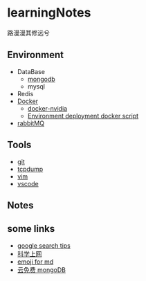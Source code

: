 # learningNotes

路漫漫其修远兮

## Environment

- DataBase
  - [mongodb](./environment/DB/MongoDB/mongdb.md)
  - mysql
- Redis
- [Docker](./environment/Docker/DockerInstallForubuntu18.04.md)
  - [docker-nvidia](./environment/Docker/doker-nvidia.md)
  - [Environment deployment docker script](environment/docker-deploy.md)
- [rabbitMQ](./environment/MQ/rabbitMQ-install.md)

## Tools

- [git](environment/tools/git/git.md)
- [tcpdump](environment/tools/tcpdump/tcpdump.md)
- [vim](environment/tools/vim/vim.md)
- [vscode](environment/tools/vscode/vscode.md)

## Notes

## some links

- [google search tips](https://www.lifehack.org/articles/technology/20-tips-use-google-search-efficiently.html)  
- [科学上网](https://www.jeffjade.com/2017/05/01/122-how-to-better-use-google_chrome/#more)
- [emoji for md](https://www.webfx.com/tools/emoji-cheat-sheet/)
- [云免费 mongoDB](https://www.mongodb.com/cloud/atlas)
